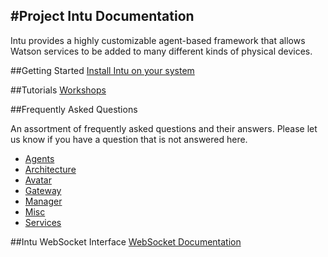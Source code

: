 #Project Intu Documentation
---

Intu provides a highly customizable agent-based framework that allows Watson services to be added to many different kinds of physical devices.

##Getting Started
[Install Intu on your system](https://github.com/watson-intu/self-sdk/blob/master/README.md)

##Tutorials
[Workshops](./workshops-devcon)

##Frequently Asked Questions

An assortment of frequently asked questions and their answers. Please let us know if you have a question that is not answered here.

* [Agents](./faqs/agents/agents.md)
* [Architecture](./faqs/architecture/architecture.md)
* [Avatar](./faqs/avatar/avatar.md)
* [Gateway](./faqs/gateway/gateway.md)
* [Manager](./faqs/manager/manager.md)
* [Misc](./faqs/misc/misc.md)
* [Services](./faqs/services/services.md)

##Intu WebSocket Interface
[WebSocket Documentation](./WebSocket/WebSocket.md)
